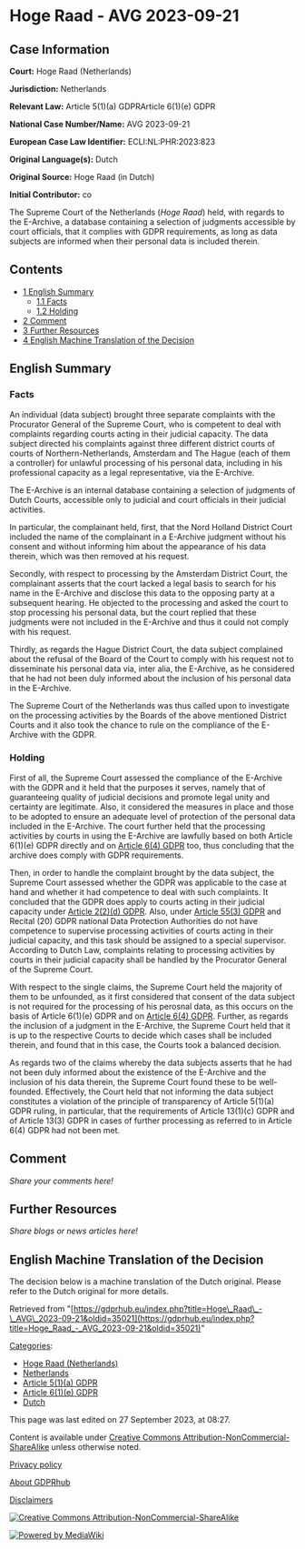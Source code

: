 # Hoge Raad - AVG 2023-09-21

## Case Information

**Court:** Hoge Raad (Netherlands)

**Jurisdiction:** Netherlands

**Relevant Law:** Article 5(1)(a) GDPRArticle 6(1)(e) GDPR

**National Case Number/Name:** AVG 2023-09-21

**European Case Law Identifier:** ECLI:NL:PHR:2023:823

**Original Language(s):** Dutch

**Original Source:** Hoge Raad (in Dutch)

**Initial Contributor:** co

The Supreme Court of the Netherlands (_Hoge Raad_) held, with regards to the E-Archive, a database containing a selection of judgments accessible by court officials, that it complies with GDPR requirements, as long as data subjects are informed when their personal data is included therein.

## Contents

*   [1 English Summary](#English_Summary)
    *   [1.1 Facts](#Facts)
    *   [1.2 Holding](#Holding)
*   [2 Comment](#Comment)
*   [3 Further Resources](#Further_Resources)
*   [4 English Machine Translation of the Decision](#English_Machine_Translation_of_the_Decision)

## English Summary

### Facts

An individual (data subject) brought three separate complaints with the Procurator General of the Supreme Court, who is competent to deal with complaints regarding courts acting in their judicial capacity. The data subject directed his complaints against three different district courts of courts of Northern-Netherlands, Amsterdam and The Hague (each of them a controller) for unlawful processing of his personal data, including in his professional capacity as a legal representative, via the E-Archive.

The E-Archive is an internal database containing a selection of judgments of Dutch Courts, accessible only to judicial and court officials in their judicial activities.

In particular, the complainant held, first, that the Nord Holland District Court included the name of the complainant in a E-Archive judgment without his consent and without informing him about the appearance of his data therein, which was then removed at his request.

Secondly, with respect to processing by the Amsterdam District Court, the complainant asserts that the court lacked a legal basis to search for his name in the E-Archive and disclose this data to the opposing party at a subsequent hearing. He objected to the processing and asked the court to stop processing his personal data, but the court replied that these judgments were not included in the E-Archive and thus it could not comply with his request.

Thirdly, as regards the Hague District Court, the data subject complained about the refusal of the Board of the Court to comply with his request not to disseminate his personal data via, inter alia, the E-Archive, as he considered that he had not been duly informed about the inclusion of his personal data in the E-Archive.

The Supreme Court of the Netherlands was thus called upon to investigate on the processing activities by the Boards of the above mentioned District Courts and it also took the chance to rule on the compliance of the E-Archive with the GDPR.

### Holding

First of all, the Supreme Court assessed the compliance of the E-Archive with the GDPR and it held that the purposes it serves, namely that of guaranteeing quality of judicial decisions and promote legal unity and certainty are legitimate. Also, it considered the measures in place and those to be adopted to ensure an adequate level of protection of the personal data included in the E-Archive. The court further held that the processing activities by courts in using the E-Archive are lawfully based on both Article 6(1)(e) GDPR directly and on [Article 6(4) GDPR](/index.php?title=Article_6_GDPR#4 "Article 6 GDPR") too, thus concluding that the archive does comply with GDPR requirements.

Then, in order to handle the complaint brought by the data subject, the Supreme Court assessed whether the GDPR was applicable to the case at hand and whether it had competence to deal with such complaints. It concluded that the GDPR does apply to courts acting in their judicial capacity under [Article 2(2)(d) GDPR](/index.php?title=Article_2_GDPR#2d "Article 2 GDPR"). Also, under [Article 55(3) GDPR](/index.php?title=Article_55_GDPR#3 "Article 55 GDPR") and Recital (20) GDPR national Data Protection Authorities do not have competence to supervise processing activities of courts acting in their judicial capacity, and this task should be assigned to a special supervisor. According to Dutch Law, complaints relating to processing activities by courts in their judicial capacity shall be handled by the Procurator General of the Supreme Court.

With respect to the single claims, the Supreme Court held the majority of them to be unfounded, as it first considered that consent of the data subject is not required for the processing of his perosnal data, as this occurs on the basis of Article 6(1)(e) GDPR and on [Article 6(4) GDPR](/index.php?title=Article_6_GDPR#4 "Article 6 GDPR"). Further, as regards the inclusion of a judgment in the E-Archive, the Supreme Court held that it is up to the respective Courts to decide which cases shall be included therein, and found that in this case, the Courts took a balanced decision.

As regards two of the claims whereby the data subjects asserts that he had not been duly informed about the existence of the E-Archive and the inclusion of his data therein, the Supreme Court found these to be well-founded. Effectively, the Court held that not informing the data subject constitutes a violation of the principle of transparency of Article 5(1)(a) GDPR ruling, in particular, that the requirements of Article 13(1)(c) GDPR and of Article 13(3) GDPR in cases of further processing as referred to in Article 6(4) GDPR had not been met.

## Comment

_Share your comments here!_

## Further Resources

_Share blogs or news articles here!_

## English Machine Translation of the Decision

The decision below is a machine translation of the Dutch original. Please refer to the Dutch original for more details.

Retrieved from "[https://gdprhub.eu/index.php?title=Hoge\_Raad\_-\_AVG\_2023-09-21&oldid=35021](https://gdprhub.eu/index.php?title=Hoge_Raad_-_AVG_2023-09-21&oldid=35021)"

[Categories](/index.php?title=Special:Categories "Special:Categories"):

*   [Hoge Raad (Netherlands)](/index.php?title=Category:Hoge_Raad_\(Netherlands\) "Category:Hoge Raad (Netherlands)")
*   [Netherlands](/index.php?title=Category:Netherlands "Category:Netherlands")
*   [Article 5(1)(a) GDPR](/index.php?title=Category:Article_5\(1\)\(a\)_GDPR "Category:Article 5(1)(a) GDPR")
*   [Article 6(1)(e) GDPR](/index.php?title=Category:Article_6\(1\)\(e\)_GDPR "Category:Article 6(1)(e) GDPR")
*   [Dutch](/index.php?title=Category:Dutch "Category:Dutch")

This page was last edited on 27 September 2023, at 08:27.

Content is available under [Creative Commons Attribution-NonCommercial-ShareAlike](https://creativecommons.org/licenses/by-nc-sa/4.0/) unless otherwise noted.

[Privacy policy](/index.php?title=GDPRhub:Privacy_policy)

[About GDPRhub](/index.php?title=GDPRhub:About)

[Disclaimers](/index.php?title=GDPRhub:General_disclaimer)

[![Creative Commons Attribution-NonCommercial-ShareAlike](/resources/assets/licenses/cc-by-nc-sa.png)](https://creativecommons.org/licenses/by-nc-sa/4.0/)

[![Powered by MediaWiki](/resources/assets/poweredby_mediawiki_88x31.png)](https://www.mediawiki.org/)